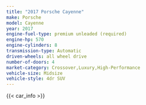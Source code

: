 ```yaml
---
title: "2017 Porsche Cayenne"
make: Porsche
model: Cayenne
year: 2017
engine-fuel-type: premium unleaded (required)
engine-hp: 570
engine-cylinders: 8
transmission-type: Automatic
driven-wheels: all wheel drive
number-of-doors: 4
market-category: Crossover,Luxury,High-Performance
vehicle-size: Midsize
vehicle-style: 4dr SUV
---
```


{{< car_info >}}
